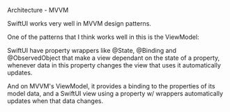 Architecture - MVVM

SwiftUI works very well in MVVM design patterns. 

One of the patterns that I think works well in this is the ViewModel: 

SwiftUI have property wrappers like @State, @Binding and @ObservedObject that make a view dependant on the state of a property, whenever data in this property changes the view that uses it automatically updates.

And on MVVM's ViewModel, it provides a binding to the properties of its model data, and a SwiftUI view using a property w/ wrappers automatically updates when that data changes.

